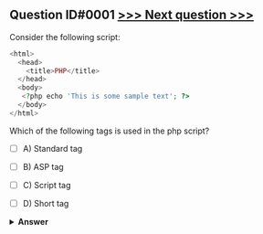 Question ID#0001 [>>> Next question >>>](0002.md) 
---

Consider the following script:

```php
<html>
  <head>
    <title>PHP</title>
  </head>
  <body>
   <?php echo 'This is some sample text'; ?>
  </body>
</html>
```
Which of the following tags is used in the php script?

- [ ] A) Standard tag
- [ ] B) ASP tag
- [ ] C) Script tag
- [ ] D) Short tag


<details><summary><b>Answer</b></summary>
<p>
  Answer: <strong>A</strong>
</p>
</details>
